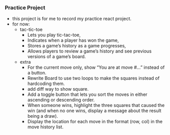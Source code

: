 ### Practice Project 
- this project is for me to record my practice react project.
- for now:
  - tac-tic-toe
    - Lets you play tic-tac-toe, 
    - Indicates when a player has won the game,
    - Stores a game’s history as a game progresses, 
    - Allows players to review a game’s history and see previous versions of a game’s board.
  - extra
    - For the current move only, show “You are at move #…” instead of a button.
    - Rewrite Board to use two loops to make the squares instead of hardcoding them.
    - add diff way to show square.
    - Add a toggle button that lets you sort the moves in either ascending or descending order.
    - When someone wins, highlight the three squares that caused the win (and when no one wins, display a message about the result being a draw).
    - Display the location for each move in the format (row, col) in the move history list.